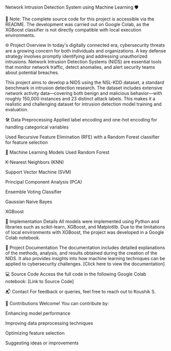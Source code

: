 Network Intrusion Detection System using Machine Learning 🛡️

🚨 Note: The complete source code for this project is accessible via the README. The development was carried out on Google Colab, as the XGBoost classifier is not directly compatible with local execution environments.

🌐 Project Overview
In today's digitally connected era, cybersecurity threats are a growing concern for both individuals and organizations. A key defense strategy involves promptly identifying and addressing unauthorized intrusions. Network Intrusion Detection Systems (NIDS) are essential tools that monitor network traffic, detect anomalies, and alert security teams about potential breaches.

This project aims to develop a NIDS using the NSL-KDD dataset, a standard benchmark in intrusion detection research. The dataset includes extensive network activity data—covering both benign and malicious behavior—with roughly 150,000 instances and 23 distinct attack labels. This makes it a realistic and challenging dataset for intrusion detection model training and evaluation.

🛠️ Data Preprocessing
Applied label encoding and one-hot encoding for handling categorical variables

Used Recursive Feature Elimination (RFE) with a Random Forest classifier for feature selection

🤖 Machine Learning Models Used
Random Forest

K-Nearest Neighbors (KNN)

Support Vector Machine (SVM)

Principal Component Analysis (PCA)

Ensemble Voting Classifier

Gaussian Naive Bayes

XGBoost

📝 Implementation Details
All models were implemented using Python and libraries such as scikit-learn, XGBoost, and Matplotlib. Due to the limitations of local environments with XGBoost, the project was developed in a Google Colab notebook.

📄 Project Documentation
The documentation includes detailed explanations of the methods, analysis, and results obtained during the creation of the NIDS. It also provides insights into how machine learning techniques can be applied to cybersecurity challenges.
[Click here to view the documentation]

💻 Source Code
Access the full code in the following Google Colab notebook: [Link to Source Code]

📬 Contact
For feedback or queries, feel free to reach out to Koushik S.

🤝 Contributions Welcome!
You can contribute by:

Enhancing model performance

Improving data preprocessing techniques

Optimizing feature selection

Suggesting ideas or improvements
